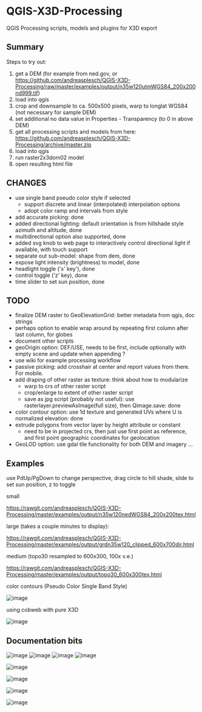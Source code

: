 # QGIS-X3D-Processing
QGIS Processing scripts, models and plugins for X3D export

## Summary
Steps to try out:
1. get a DEM (for example from ned.gov, or https://github.com/andreasplesch/QGIS-X3D-Processing/raw/master/examples/output/n35w120utmWGS84_200x200nd999.tif)
2. load into qgis
3. crop and downsample to ca. 500x500 pixels, warp to longlat WGS84 (not necessary for sample DEM)
4. set additional no data value in Properties - Transparency (to 0 in above DEM)
5. get all processing scripts and models from here: https://github.com/andreasplesch/QGIS-X3D-Processing/archive/master.zip
6. load into qgis
7. run raster2x3dom02 model
8. open resulting html file

## CHANGES

 - use single band pseudo color style if selected
   - support discrete and linear (interpolated) interpolation options
   - adopt color ramp and intervals from style
 - add accurate picking: done
 - added directional lighting: default orientation is from hillshade style azimuth and altitude, done
 - multidirectional option also supported, done
 - added svg knob to web page to interactively control directional light if available, with touch support
 - separate out sub-model: shape from dem, done
 - expose light intensity (brightness) to model, done
 - headlight toggle ('x' key'), done
 - control toggle ('z' key), done
 - time slider to set sun position, done
 

## TODO

 - finalize DEM raster to GeoElevationGrid: better metadata from qgis, doc strings
 - perhaps option to enable wrap around by repeating first column after last column, for globes
 - document other scripts
 - geoOrigin option: DEF/USE, needs to be first, include optionally with empty scene and update when appending ?
 - use wiki for example processing workflow
 - passive picking: add crosshair at center and report values from there. For mobile.
 - add draping of other raster as texture: think about how to modularize
   - warp to crs of other raster script
   - crop/enlarge to extent of other raster script
   - save as jpg script (probably not useful): use rasterlayer.previewAsImage(full size), then Qimage.save: done
 - color contour option: use 1d texture and generated UVs where U is normalized elevation: done
 - extrude polygons from vector layer by height attribute or constant
   - need to be in projected crs, then just use first point as reference, and first point geographic coordinates for geolocation
 - GeoLOD option: use gdal tile functionality for both DEM and imagery
 ...

## Examples

use PdUp/PgDown to change perspective, drag circle to hill shade, slide to set sun position, z to toggle

small

https://rawgit.com/andreasplesch/QGIS-X3D-Processing/master/examples/output/n35w120nedWGS84_200x200tex.html

large (takes a couple minutes to display):

https://rawgit.com/andreasplesch/QGIS-X3D-Processing/master/examples/output/grdn35w120_clipped_600x700dir.html

medium (topo30 resampled to 600x300, 100x v.e.)

https://rawgit.com/andreasplesch/QGIS-X3D-Processing/master/examples/output/topo30_600x300tex.html



color contours (Pseudo Color Single Band Style)

![image](https://cloud.githubusercontent.com/assets/6171115/26034050/84e814f6-3884-11e7-916d-cf374f2a6f79.png)

using cobweb with pure X3D

![image](https://cloud.githubusercontent.com/assets/6171115/24529414/770ea4f4-1579-11e7-8221-1b4d24d18a6f.png)

## Documentation bits
![image](https://cloud.githubusercontent.com/assets/6171115/26037721/8b851820-38c7-11e7-9963-98c634ee5405.png)
![image](https://cloud.githubusercontent.com/assets/6171115/25255760/7a9baac2-25fa-11e7-8231-18e3aa8056bd.png)
![image](https://cloud.githubusercontent.com/assets/6171115/25255793/b44c3ade-25fa-11e7-8e5b-d17117360c77.png)
![image](https://cloud.githubusercontent.com/assets/6171115/25255880/458c1ca8-25fb-11e7-8182-1e946dea6c7c.png)

![image](https://cloud.githubusercontent.com/assets/6171115/25078858/1877f91a-2305-11e7-8c61-b976b2b8a25d.png)

![image](https://cloud.githubusercontent.com/assets/6171115/24326416/1e4c637c-1184-11e7-8f70-bb38487f2bc0.png)

![image](https://cloud.githubusercontent.com/assets/6171115/24084642/29768dc8-0cc4-11e7-94d9-34c2ba85075a.png)

![image](https://cloud.githubusercontent.com/assets/6171115/24065920/feda64fc-0b44-11e7-9f4b-8bbc30e31c88.png)
